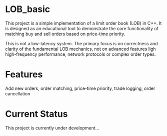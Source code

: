 # LOB_basic
This project is a simple implementation of a limit order book (LOB) in C++. It is designed as an educational tool to demonstrate the core functionality of matching buy and sell orders based on 
price-time priority. 

This is not a low-latency system. The primary focus is on correctness and clarity of the fundamental LOB mechanics, not on advanced features ligh high-frequency performance, network protocols 
or complex order types. 


# Features 
Add new orders, order matching, price-time priority, trade logging, order cancellation

# Current Status 
This project is currently under development...
